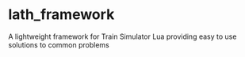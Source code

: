 # lath_framework
A lightweight framework for Train Simulator Lua providing easy to use solutions to common problems
